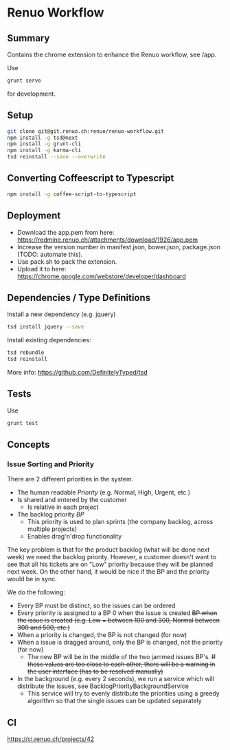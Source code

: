 # Renuo Workflow

## Summary

Contains the chrome extension to enhance the Renuo workflow, see /app.

Use

```sh
grunt serve
```

for development.

## Setup

```sh
git clone git@git.renuo.ch:renuo/renuo-workflow.git
npm install -g tsd@next
npm install -g grunt-cli
npm install -g karma-cli
tsd reinstall --save --overwrite
```

## Converting Coffeescript to Typescript

```sh
npm install -g coffee-script-to-typescript
```

## Deployment

* Download the app.pem from here: https://redmine.renuo.ch/attachments/download/1926/app.pem
* Increase the version number in manifest.json, bower.json, package.json (TODO: automate this).
* Use pack.sh to pack the extension.
* Upload it to here: https://chrome.google.com/webstore/developer/dashboard

## Dependencies / Type Definitions

Install a new dependency (e.g. jquery)

```sh
tsd install jquery --save
```

Install existing dependencies:

```sh
tsd rebundle
tsd reinstall
```

More info: https://github.com/DefinitelyTyped/tsd

## Tests

Use

```sh
grunt test
```

## Concepts

### Issue Sorting and Priority

There are 2 different priorities in the system.

* The human readable *Priority* (e.g. Normal, High, Urgent, etc.)
* Is shared and entered by the customer
  * Is relative in each project
* The backlog priority *BP* 
  * This priority is used to plan sprints (the company backlog, across multiple projects)
  * Enables drag'n'drop functionality

The key problem is that for the product backlog (what will be done next week) we need the backlog priority.
However, a customer doesn't want to see that all his tickets are on "Low" priority because they will be planned next
week. On the other hand, it would be nice if the BP and the priority would be in sync.

We do the following:

* Every BP must be distinct, so the issues can be ordered
* Every priority is assigned to a BP 0 when the issue is created ~~BP when the issue is created (e.g. Low = between 100 and 300, Normal between 300 and 500, etc.)~~
* When a priority is changed, the BP is not changed (for now)
* When a issue is dragged around, only the BP is changed, not the priority (for now)
  * The new BP will be in the middle of the two jammed issues BP's. ~~If these values are too close to each other, there
  will be a warning in the user interface (has to be resolved manually)~~
* In the background (e.g. every 2 seconds), we run a service which will distribute the issues, see
BacklogPriorityBackgroundService
  * This service will try to evenly distribute the priorities using a greedy algorithm so that the single issues can be
  updated separately

## CI

https://ci.renuo.ch/projects/42






